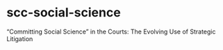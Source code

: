 # scc-social-science
“Committing Social Science” in the Courts: The Evolving Use of Strategic Litigation

